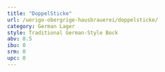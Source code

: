 ```yaml
---
title: "DoppelSticke"
url: /uerige-obergrige-hausbrauerei/doppelsticke/
category: German Lager
style: Traditional German-Style Bock
abv: 8.5
ibu: 0
srm: 0
upc: 0
---
```


